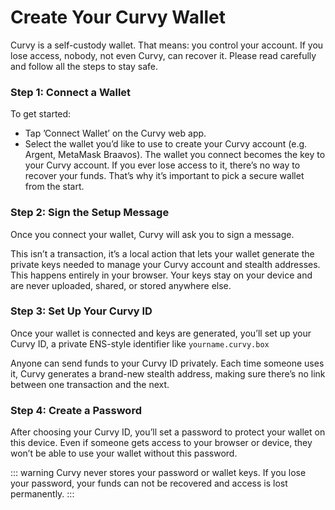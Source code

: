 # Create Your Curvy Wallet

Curvy is a self-custody wallet. That means: you control your account. If you lose access, nobody, not even Curvy, can recover it. Please read carefully and follow all the steps to stay safe.

### Step 1: Connect a Wallet

To get started:

- Tap ’Connect Wallet’ on the Curvy web app.
- Select the wallet you’d like to use to create your Curvy account (e.g. Argent, MetaMask Braavos).
  The wallet you connect becomes the key to your Curvy account. If you ever lose access to it, there’s no way to recover your funds. That’s why it’s important to pick a secure wallet from the start.

### Step 2: Sign the Setup Message

Once you connect your wallet, Curvy will ask you to sign a message.

This isn’t a transaction, it’s a local action that lets your wallet generate the private keys needed to manage your Curvy account and stealth addresses. This happens entirely in your browser. Your keys stay on your device and are never uploaded, shared, or stored anywhere else.

### Step 3: Set Up Your Curvy ID

Once your wallet is connected and keys are generated, you’ll set up your Curvy ID, a private ENS-style identifier like `yourname.curvy.box`

Anyone can send funds to your Curvy ID privately. Each time someone uses it, Curvy generates a brand-new stealth address, making sure there’s no link between one transaction and the next.

### Step 4: Create a Password

After choosing your Curvy ID, you’ll set a password to protect your wallet on this device. Even if someone gets access to your browser or device, they won’t be able to use your wallet without this password.

::: warning
Curvy never stores your password or wallet keys. If you lose your password, your funds can not be recovered and access is lost permanently.
:::
